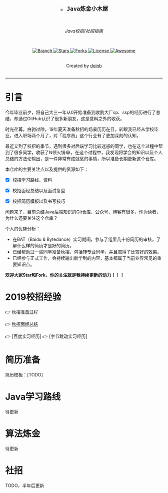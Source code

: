 <h2 align="center"><code>☕ Java炼金小木屋</code></h2>

<br>
    <p align="center"><i>Java校招/社招指南</i></p>
<br>

<p align="center">
  <a href="https://github.com/mio4/Java-Gold.git">
    <img src="https://img.shields.io/badge/Branch-master-green.svg?longCache=true"
        alt="Branch">
  </a>
  <a href="https://github.com/doinb08/bat_offer/stargazers">
    <img src="https://img.shields.io/github/stars/doinb08/bat_offer.svg?label=Stars&style=social"
        alt="Stars">
  </a>
    <a href="https://github.com/doinb08/bat_offer/network/members">
    <img src="https://img.shields.io/github/forks/doinb08/bat_offer.svg?label=Forks&style=social"
        alt="Forks">
  </a>
  <a href="https://github.com/doinb08/bat_offer">
    <img src="https://img.shields.io/badge/License-GNU-blue.svg?longCache=true"
        alt="License">
  </a>
   <a href="https://github.com/doinb08/bat_offer">
   <img src="https://cdn.rawgit.com/sindresorhus/awesome/d7305f38d29fed78fa85652e3a63e154dd8e8829/media/badge.svg"
        alt="Awesome">
  </a>
</p>
<br>
    <div align="center">
      Created by
      <a href="https://github.com/doinb08">doinb</a>
    </div>
<br>

****











# 引言

​	今年毕业前夕，将自己大三一年从0开始准备到收割大厂sp、ssp的经历进行了总结，却通过GitHub认识了很多新朋友，这是意料之外的收获。

​	时光荏苒，白驹过隙，19年夏天准备秋招的场景历历在目，转眼我已经从学校毕业，进入职场两个月了，对「程序员」这个行业有了更加深刻的认知。

​	最近又到了校招的季节，遇到很多对后端学习比较迷惑的同学，也在这个过程中帮到了很多同学，收获了N顿火锅😂。在这个过程中，我发现将学会的知识以及个人总结的方法论输出，是一件非常有成就感的事情，所以准备长期更新这个仓库。



本仓库的主要关注点以及提供的资源如下：

- [x] 校招学习路线、资料
- [x] 校招面经总结以及面试复盘
- [x] 校招简历模板以及书写技巧



问题来了，目前总结Java后端知识的Git仓库、公众号、博客有很多，作为读者，为什么还要关注这个仓库？

个人的优势分析：

- 在BAT（Baidu & Bytedance）实习期间，参与了组里几十份简历的审核，了解什么样的简历才是好的简历。
- 已经帮助过一些同学准备秋招，包括转专业同学，并且取得了比较好的效果。
- 已经参与正式工作，会持续输出新学到的内容，基本都属于当前业界常见的重要知识点。




**欢迎大家Star和Fork，你的关注就是我持续更新的动力！！！**





# 2019校招经验

:point_right:  [秋招准备过程](https://github.com/mio4/Java-Gold/blob/master/campus/2019-campus-interview.md)



:point_right: [秋招面经总结](https://github.com/mio4/Java-Gold/blob/master/campus/2019-campus-note.pdf)


:point_right: [百度实习经历]
:point_right: [字节跳动实习经历]



# 简历准备

简历模板：[TODO]





# Java学习路线

待更新









# 算法炼金

待更新





# 社招

TODO，半年后更新















